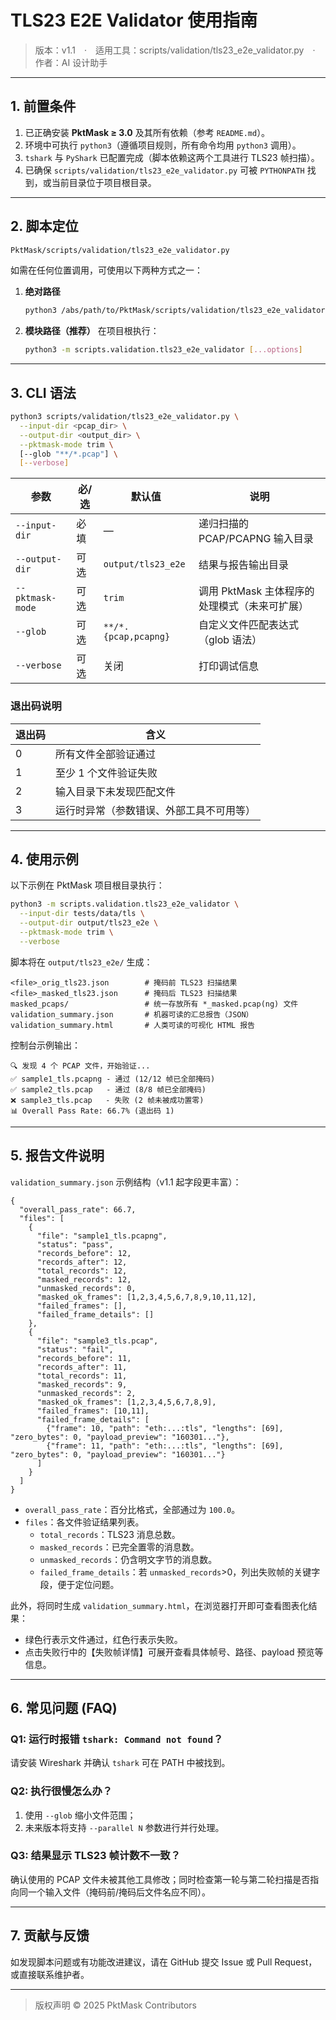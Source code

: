 # TLS23 E2E Validator 使用指南

> 版本：v1.1 · 适用工具：scripts/validation/tls23_e2e_validator.py · 作者：AI 设计助手

---

## 1. 前置条件

1. 已正确安装 **PktMask ≥ 3.0** 及其所有依赖（参考 `README.md`）。  
2. 环境中可执行 `python3`（遵循项目规则，所有命令均用 `python3` 调用）。  
3. `tshark` 与 `PyShark` 已配置完成（脚本依赖这两个工具进行 TLS23 帧扫描）。  
4. 已确保 `scripts/validation/tls23_e2e_validator.py` 可被 `PYTHONPATH` 找到，或当前目录位于项目根目录。

---

## 2. 脚本定位

```bash
PktMask/scripts/validation/tls23_e2e_validator.py
```

如需在任何位置调用，可使用以下两种方式之一：

1. **绝对路径**
   ```bash
   python3 /abs/path/to/PktMask/scripts/validation/tls23_e2e_validator.py [...options]
   ```
2. **模块路径（推荐）**
   在项目根执行：
   ```bash
   python3 -m scripts.validation.tls23_e2e_validator [...options]
   ```

---

## 3. CLI 语法

```bash
python3 scripts/validation/tls23_e2e_validator.py \
  --input-dir <pcap_dir> \
  --output-dir <output_dir> \
  --pktmask-mode trim \
  [--glob "**/*.pcap"] \
  [--verbose]
```

| 参数            | 必/选 | 默认值                     | 说明                                                    |
|-----------------|-------|---------------------------|---------------------------------------------------------|
| `--input-dir`   | 必填  | —                         | 递归扫描的 PCAP/PCAPNG 输入目录                         |
| `--output-dir`  | 可选  | `output/tls23_e2e`        | 结果与报告输出目录                                      |
| `--pktmask-mode`| 可选  | `trim`                    | 调用 PktMask 主体程序的处理模式（未来可扩展）           |
| `--glob`        | 可选  | `**/*.{pcap,pcapng}`      | 自定义文件匹配表达式（glob 语法）                       |
| `--verbose`     | 可选  | 关闭                      | 打印调试信息                                            |

### 退出码说明

| 退出码 | 含义                                                         |
|--------|-------------------------------------------------------------|
| 0      | 所有文件全部验证通过                                        |
| 1      | 至少 1 个文件验证失败                                       |
| 2      | 输入目录下未发现匹配文件                                    |
| 3      | 运行时异常（参数错误、外部工具不可用等）                    |

---

## 4. 使用示例

以下示例在 PktMask 项目根目录执行：

```bash
python3 -m scripts.validation.tls23_e2e_validator \
  --input-dir tests/data/tls \
  --output-dir output/tls23_e2e \
  --pktmask-mode trim \
  --verbose
```

脚本将在 `output/tls23_e2e/` 生成：

```
<file>_orig_tls23.json        # 掩码前 TLS23 扫描结果
<file>_masked_tls23.json      # 掩码后 TLS23 扫描结果
masked_pcaps/                 # 统一存放所有 *_masked.pcap(ng) 文件
validation_summary.json       # 机器可读的汇总报告（JSON）
validation_summary.html       # 人类可读的可视化 HTML 报告
```

控制台示例输出：

```
🔍 发现 4 个 PCAP 文件，开始验证...
✅ sample1_tls.pcapng - 通过 (12/12 帧已全部掩码)
✅ sample2_tls.pcap   - 通过 (8/8 帧已全部掩码)
❌ sample3_tls.pcap   - 失败 (2 帧未被成功置零)
📊 Overall Pass Rate: 66.7% (退出码 1)
```

---

## 5. 报告文件说明

`validation_summary.json` 示例结构（v1.1 起字段更丰富）：

```jsonc
{
  "overall_pass_rate": 66.7,
  "files": [
    {
      "file": "sample1_tls.pcapng",
      "status": "pass",
      "records_before": 12,
      "records_after": 12,
      "total_records": 12,
      "masked_records": 12,
      "unmasked_records": 0,
      "masked_ok_frames": [1,2,3,4,5,6,7,8,9,10,11,12],
      "failed_frames": [],
      "failed_frame_details": []
    },
    {
      "file": "sample3_tls.pcap",
      "status": "fail",
      "records_before": 11,
      "records_after": 11,
      "total_records": 11,
      "masked_records": 9,
      "unmasked_records": 2,
      "masked_ok_frames": [1,2,3,4,5,6,7,8,9],
      "failed_frames": [10,11],
      "failed_frame_details": [
        {"frame": 10, "path": "eth:...:tls", "lengths": [69], "zero_bytes": 0, "payload_preview": "160301..."},
        {"frame": 11, "path": "eth:...:tls", "lengths": [69], "zero_bytes": 0, "payload_preview": "160301..."}
      ]
    }
  ]
}
```

* `overall_pass_rate`：百分比格式，全部通过为 `100.0`。  
* `files`：各文件验证结果列表。
  - `total_records`：TLS23 消息总数。
  - `masked_records`：已完全置零的消息数。
  - `unmasked_records`：仍含明文字节的消息数。
  - `failed_frame_details`：若 `unmasked_records`>0，列出失败帧的关键字段，便于定位问题。

此外，将同时生成 `validation_summary.html`，在浏览器打开即可查看图表化结果：

* 绿色行表示文件通过，红色行表示失败。  
* 点击失败行中的【失败帧详情】可展开查看具体帧号、路径、payload 预览等信息。

---

## 6. 常见问题 (FAQ)

### Q1: 运行时报错 `tshark: Command not found`？
请安装 Wireshark 并确认 `tshark` 可在 PATH 中被找到。

### Q2: 执行很慢怎么办？
1. 使用 `--glob` 缩小文件范围；  
2. 未来版本将支持 `--parallel N` 参数进行并行处理。

### Q3: 结果显示 TLS23 帧计数不一致？
确认使用的 PCAP 文件未被其他工具修改；同时检查第一轮与第二轮扫描是否指向同一个输入文件（掩码前/掩码后文件名应不同）。

---

## 7. 贡献与反馈

如发现脚本问题或有功能改进建议，请在 GitHub 提交 Issue 或 Pull Request，或直接联系维护者。

---

> 版权声明 © 2025 PktMask Contributors 